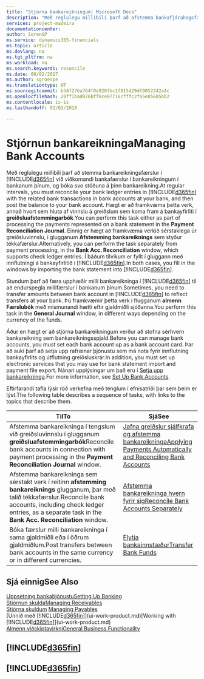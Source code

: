 ```yaml
---
title: "Stjórna bankareikningum| Microsoft Docs"
description: "Með reglulegu millibili þarf að afstemma bankafjárahagsfærslur í Financials við viðkomandi bankafærslur á bankareikningunum þínum."
services: project-madeira
documentationcenter: 
author: SorenGP
ms.service: dynamics365-financials
ms.topic: article
ms.devlang: na
ms.tgt_pltfrm: na
ms.workload: na
ms.search.keywords: reconcile
ms.date: 06/02/2017
ms.author: sgroespe
ms.translationtype: HT
ms.sourcegitcommit: b34f276a764f0e828fbc1f015429df9852242a4c
ms.openlocfilehash: 20ff1bad076bff8ce07716cfffc2fa5e05605bb2
ms.contentlocale: is-is
ms.lasthandoff: 02/02/2018

---
```

# <a name="managing-bank-accounts"></a><span data-ttu-id="fc172-103">Stjórnun bankareikninga</span><span class="sxs-lookup"><span data-stu-id="fc172-103">Managing Bank Accounts</span></span>
<span data-ttu-id="fc172-104">Með reglulegu millibili þarf að stemma bankareikningsfærslur í [!INCLUDE[d365fin](includes/d365fin_md.md)] við viðkomandi bankafærslur í bankareikningum í bankanum þínum, og bóka svo stöðuna á þinn bankareikning.</span><span class="sxs-lookup"><span data-stu-id="fc172-104">At regular intervals, you must reconcile your bank ledger entries in [!INCLUDE[d365fin](includes/d365fin_md.md)] with the related bank transactions in bank accounts at your bank, and then post the balance to your bank account.</span></span> <span data-ttu-id="fc172-105">Hægt er að framkvæma þetta verk, annað hvort sem hluta af vinnslu á greiðslum sem koma fram á bankayfirliti í **greiðsluafstemmingarbók**.</span><span class="sxs-lookup"><span data-stu-id="fc172-105">You can perform this task either as part of processing the payments represented on a bank statement in the **Payment Reconciliation Journal**.</span></span> <span data-ttu-id="fc172-106">Einnig er hægt að framkvæma verkið sérstaklega úr greiðsluvinnslu, í glugganum **Afstemming bankareiknings** sem styður tékkafærslur.</span><span class="sxs-lookup"><span data-stu-id="fc172-106">Alternatively, you can perform the task separately from payment processing, in the **Bank Acc. Reconciliation** window, which supports check ledger entries.</span></span> <span data-ttu-id="fc172-107">Í báðum tilvikum er fyllt í gluggann með innflutningi á bankayfirlitið í [!INCLUDE[d365fin](includes/d365fin_md.md)].</span><span class="sxs-lookup"><span data-stu-id="fc172-107">In both cases, you fill in the windows by importing the bank statement into [!INCLUDE[d365fin](includes/d365fin_md.md)].</span></span>

<span data-ttu-id="fc172-108">Stundum þarf að færa upphæðir milli bankareikninga í [!INCLUDE[d365fin](includes/d365fin_md.md)] til að endurspegla millifærslur í bankanum þínum.</span><span class="sxs-lookup"><span data-stu-id="fc172-108">Sometimes, you need to transfer amounts between bank account in [!INCLUDE[d365fin](includes/d365fin_md.md)] to reflect transfers at your bank.</span></span> <span data-ttu-id="fc172-109">Þú framkvæmir þetta verk í flugganum **almenn Færslubók** með mismunandi hætti eftir gjaldmiðli sjóðanna.</span><span class="sxs-lookup"><span data-stu-id="fc172-109">You perform this task in the **General Journal** window, in different ways depending on the currency of the funds.</span></span>

<span data-ttu-id="fc172-110">Áður en hægt er að stjórna bankareikningum verður að stofna sérhvern bankareikning sem bankareikningsspjald.</span><span class="sxs-lookup"><span data-stu-id="fc172-110">Before you can manage bank accounts, you must set each bank account up as a bank account card.</span></span> <span data-ttu-id="fc172-111">Þar að auki þarf að setja upp rafrænar þjónustu sem má nota fyrir innflutning bankayfirlits og útflutning greiðsluskrár.</span><span class="sxs-lookup"><span data-stu-id="fc172-111">In addition, you must set up electronic services that you may use for bank statement import and payment file export.</span></span> <span data-ttu-id="fc172-112">Nánari upplýsingar um það eru í [Setja upp bankareikninga](bank-setup-banking.md).</span><span class="sxs-lookup"><span data-stu-id="fc172-112">For more information, see [Set Up Bank Accounts](bank-setup-banking.md).</span></span>

<span data-ttu-id="fc172-113">Eftirfarandi tafla lýsir röð verkefna með tenglum í efnisatriði þar sem þeim er lýst.</span><span class="sxs-lookup"><span data-stu-id="fc172-113">The following table describes a sequence of tasks, with links to the topics that describe them.</span></span>

| <span data-ttu-id="fc172-114">Til</span><span class="sxs-lookup"><span data-stu-id="fc172-114">To</span></span> | <span data-ttu-id="fc172-115">Sjá</span><span class="sxs-lookup"><span data-stu-id="fc172-115">See</span></span> |
| --- | --- |
| <span data-ttu-id="fc172-116">Afstemma bankareikninga í tengslum við greiðsluvinnslu í glugganum **greiðsluafstemmingarbók**</span><span class="sxs-lookup"><span data-stu-id="fc172-116">Reconcile bank accounts in connection with payment processing in the **Payment Reconciliation Journal** window.</span></span> |[<span data-ttu-id="fc172-117">Jafna greiðslur sjálfkrafa og afstemma bankareikninga</span><span class="sxs-lookup"><span data-stu-id="fc172-117">Applying Payments Automatically and Reconciling Bank Accounts</span></span>](receivables-apply-payments-auto-reconcile-bank-accounts.md) |
| <span data-ttu-id="fc172-118">Afstemma bankareikninga sem sérstakt verk í reitinn **afstemming bankareiknings** glugganum, þar með talið tékkafærslur.</span><span class="sxs-lookup"><span data-stu-id="fc172-118">Reconcile bank accounts, including check ledger entries, as a separate task in the **Bank Acc. Reconciliation** window.</span></span> |[<span data-ttu-id="fc172-119">Afstemma bankareikninga hvern fyrir sig</span><span class="sxs-lookup"><span data-stu-id="fc172-119">Reconcile Bank Accounts Separately</span></span>](bank-how-reconcile-bank-accounts-separately.md) |
| <span data-ttu-id="fc172-120">Bóka færslur milli bankareikninga í sama gjaldmiðli eða í öðrum gjaldmiðlum.</span><span class="sxs-lookup"><span data-stu-id="fc172-120">Post transfers between bank accounts in the same currency or in different currencies.</span></span> |[<span data-ttu-id="fc172-121">Flytja bankainnstæður</span><span class="sxs-lookup"><span data-stu-id="fc172-121">Transfer Bank Funds</span></span>](bank-how-transfer-bank-funds.md) |

## <a name="see-also"></a><span data-ttu-id="fc172-122">Sjá einnig</span><span class="sxs-lookup"><span data-stu-id="fc172-122">See Also</span></span>
[<span data-ttu-id="fc172-123">Uppsetning bankaþjónustu</span><span class="sxs-lookup"><span data-stu-id="fc172-123">Setting Up Banking</span></span>](bank-setup-banking.md)  
[<span data-ttu-id="fc172-124">Stjórnun skulda</span><span class="sxs-lookup"><span data-stu-id="fc172-124">Managing Receivables</span></span>](receivables-manage-receivables.md)  
<span data-ttu-id="fc172-125">[Stjórna skuldum](payables-manage-payables.md)  </span><span class="sxs-lookup"><span data-stu-id="fc172-125">[Managing Payables](payables-manage-payables.md)  </span></span>  
<span data-ttu-id="fc172-126">[Unnið með [!INCLUDE[d365fin](includes/d365fin_md.md)]](ui-work-product.md)</span><span class="sxs-lookup"><span data-stu-id="fc172-126">[Working with [!INCLUDE[d365fin](includes/d365fin_md.md)]](ui-work-product.md)</span></span>  
[<span data-ttu-id="fc172-127">Almenn viðskiptavirkni</span><span class="sxs-lookup"><span data-stu-id="fc172-127">General Business Functionality</span></span>](ui-across-business-areas.md)  

## [!INCLUDE[d365fin](includes/free_trial_md.md)]  
## [!INCLUDE[d365fin](includes/training_link_md.md)]

